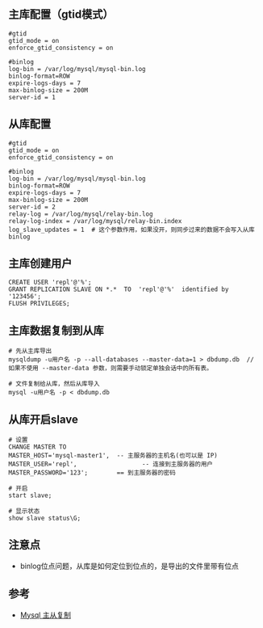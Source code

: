 ## 主库配置（gtid模式）
```
#gtid
gtid_mode = on
enforce_gtid_consistency = on

#binlog
log-bin = /var/log/mysql/mysql-bin.log
binlog-format=ROW
expire-logs-days = 7
max-binlog-size = 200M
server-id = 1
```

## 从库配置
```
#gtid
gtid_mode = on
enforce_gtid_consistency = on

#binlog
log-bin = /var/log/mysql/mysql-bin.log
binlog-format=ROW
expire-logs-days = 7
max-binlog-size = 200M
server-id = 2
relay-log = /var/log/mysql/relay-bin.log
relay-log-index = /var/log/mysql/relay-bin.index
log_slave_updates = 1  # 这个参数作用，如果没开，则同步过来的数据不会写入从库binlog
```

## 主库创建用户
```
CREATE USER 'repl'@'%';
GRANT REPLICATION SLAVE ON *.*  TO  'repl'@'%'  identified by '123456';
FLUSH PRIVILEGES;
```

## 主库数据复制到从库
```
# 先从主库导出
mysqldump -u用户名 -p --all-databases --master-data=1 > dbdump.db  // 如果不使用 --master-data 参数，则需要手动锁定单独会话中的所有表。

# 文件复制给从库，然后从库导入
mysql -u用户名 -p < dbdump.db
```

## 从库开启slave
```
# 设置
CHANGE MASTER TO
MASTER_HOST='mysql-master1',  -- 主服务器的主机名(也可以是 IP) 
MASTER_USER='repl',                  -- 连接到主服务器的用户
MASTER_PASSWORD='123';        == 到主服务器的密码

# 开启
start slave;

# 显示状态
show slave status\G;
```

## 注意点
* binlog位点问题，从库是如何定位到位点的，是导出的文件里带有位点

## 参考
* [Mysql 主从复制](https://www.jianshu.com/p/faf0127f1cb2)
